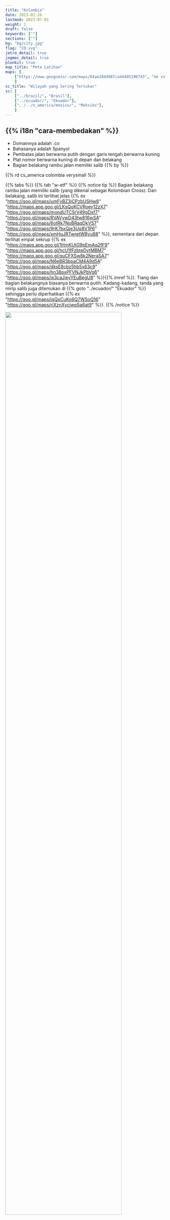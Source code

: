 ```yaml
---
title: "Kolombia"
date: 2023-02-26
lastmod: 2023-07-01
weight: 1
draft: false
keywords: [""]
sections: [""]
bg: "bg/city.jpg"
flag: "CO.svg"
jetro_detail: true
jogmec_detail: true
plonkit: true
map_title: "Peta Latihan"
maps: [
    ["https://www.geoguessr.com/maps/64ae284d987ca44485196743", "mx vs co"],
    ]
sc_title: "Wilayah yang Sering Tertukar"
sc: [
    ["../brazil/", "Brasil"],
    ["../ecuador/", "Ekuador"],
    ["../../n_america/mexico/", "Meksiko"],
    ]
---
```


<div class="main-desciption country-description">
    <h2 class="section-title">{{% i18n "cara-membedakan" %}}</h2>
    <ul class="rule-list">
        <li>Domainnya adalah <span class="quiz">.co</span></li>
        <li>Bahasanya adalah <span class="quiz">Spanyol</span></li>
        <li>Pembatas jalan berwarna <span class="quiz">putih</span> dengan garis tengah berwarna <span class="quiz">kuning</span></li>
        <li>Plat nomor berwarna <span class="quiz">kuning di depan dan belakang</span></li>
        <li>Bagian belakang rambu jalan memiliki <span class="quiz">salib</span> {{% by %}}</li>
    </ul>
    {{% rd cs_america colombia verysmall %}}
</div>

{{% tabs %}}
{{% tab "w-etf" %}}
{{% notice tip %}}
Bagian belakang rambu jalan memiliki <span class="quiz">salib (yang dikenal sebagai Kolombian Cross)</span>. Dari belakang, salib ini terlihat jelas {{% ex "https://goo.gl/maps/umFvBZ3iCPzbUSHw8" "https://maps.app.goo.gl/LKsQoKCVRoey12zX7" "https://goo.gl/maps/mondUTCSrV49gDxf7" "https://goo.gl/maps/RVAVywD43tw816wSA" "https://goo.gl/maps/6otRk7NoBRaqDkVS7" "https://goo.gl/maps/9rK7bxQje3Uq8V1P6" "https://goo.gl/maps/xmHuJRTwretWByu88" %}}, sementara dari depan terlihat empat sekrup {{% ex "https://maps.app.goo.gl/1HmKUtG9pEmAq2fF9" "https://maps.app.goo.gl/hcU1fFzbteDvtMBM7" "https://maps.app.goo.gl/quCFXSw8k2NeraSA7" "https://goo.gl/maps/N6eBR3bpaCM4A9d5A" "https://goo.gl/maps/dksE8cbz5hb5x63c9" "https://goo.gl/maps/hn38pxPFVNJkPbVg6" "https://goo.gl/maps/ix3caJieyYEuBegU8" %}}{{% imref %}}. Tiang dan bagian belakangnya biasanya berwarna putih. Kadang-kadang, tanda yang mirip salib juga ditemukan di {{% goto "../ecuador/" "Ekuador" %}} sehingga perlu diperhatikan {{% ex "https://goo.gl/maps/iqQxCuKo6Q7WSoQ16" "https://goo.gl/maps/riXznXycjwp5a6at9" %}}.
{{% /notice %}}
<div class="googlemap-if unclickable no-margin">
<img src="./road-sign-example.jpg" width="85%" />
</div>

<div class="googlemap-if unclickable no-margin">
<img src="./road-sign.jpg" width="85%" />
</div>

{{% notice tip %}}
Plat nomor berwarna <span class="quiz">kuning di depan dan belakang</span> {{% ex "https://goo.gl/maps/mtDDAubUDqPy2FSx6" "https://maps.app.goo.gl/UtsivYwGPVzLtixu7" "https://maps.app.goo.gl/Ri92tiH3x2t1gtY76" "https://goo.gl/maps/yG6qp4yawxfFwJ8g9" %}} atau putih. Pada motor, plat nomor di belakang juga berwarna <span class="quiz">kuning</span> {{% ex "https://maps.app.goo.gl/CKaBrxdTKRwKQt3B7" "https://goo.gl/maps/ioKuh671aisPUg956" %}}. Di {{% goto "../peru/" "Peru" %}} juga ditemukan plat kuning, namun di Kolombia warnanya cenderung lebih mendekati jingga.
{{% /notice %}}
<div class="googlemap-if">
<img src="./lp.jpg" width="95%">
</div>

{{% lb 50 %}}
![Plat Nomor Kolombia](./licenceplate.png)

Buatan sendiri
{{% /lb %}}

{{% notice tip %}}
Pagar kayu di tepi jalan yang dilapisi kawat berduri juga sering terlihat {{% ex "https://maps.app.goo.gl/TjLgE6QJ2uantEWf6" "https://maps.app.goo.gl/opfmbc998ESrUaFr7" "https://goo.gl/maps/n3QDSqGcSp4GUaT97" "https://goo.gl/maps/ejLs1vMSsRVZx3hD6" "https://goo.gl/maps/NwVVi6XCWesP7vhdA" "https://goo.gl/maps/8GFMAjWhKx7Qj5BF8" "https://goo.gl/maps/GJVWJoqLDYXLf3i68" "https://goo.gl/maps/qkD6pmXHQU97cUa68" %}}.
{{% /notice %}}

<div class="googlemap-if">
<img src="./roadside.jpg" width="95%">
</div>

{{% /tab %}}
{{% tab "w-road" %}}
<div class="googlemap-if">
<iframe src="https://www.google.com/maps/embed?pb=!4v1679138005508!6m8!1m7!1sIS7P4fzaicRfinbA0j5TRw!2m2!1d3.396441393668646!2d-76.52339001433994!3f136.71002847658113!4f-4.691034225921541!5f2.908818923327662" width="295" height="295" style="border:0;" allowfullscreen="" loading="lazy" referrerpolicy="no-referrer-when-downgrade"></iframe>
<iframe src="https://www.google.com/maps/embed?pb=!4v1679137921739!6m8!1m7!1sTVla3KChW9nZzIzHjNIHlA!2m2!1d2.516340478781876!2d-76.50260350297357!3f38.38964881780703!4f2.329973697644803!5f3.325193203789971" width="295" height="295" style="border:0;" allowfullscreen="" loading="lazy" referrerpolicy="no-referrer-when-downgrade"></iframe>
</div>
{{% /tab %}}
{{% tab "w-viecle" %}}
<div class="googlemap-if">
<iframe src="https://www.google.com/maps/embed?pb=!4v1679138121122!6m8!1m7!1s8SXbik_yGaQLNRhtJ09C9w!2m2!1d3.409759690878096!2d-76.34769438237707!3f257.9149055646081!4f-17.67114175853544!5f3.310312940442755" width="295" height="295" style="border:0;" allowfullscreen="" loading="lazy" referrerpolicy="no-referrer-when-downgrade"></iframe>
<iframe src="https://www.google.com/maps/embed?pb=!4v1679813576129!6m8!1m7!1slrDq90ex1FOkTtQRvay6uQ!2m2!1d2.457006309841755!2d-76.59672523907327!3f38.54073997962945!4f-8.688211803202734!5f3.325193203789971" width="295" height="295" style="border:0;" allowfullscreen="" loading="lazy" referrerpolicy="no-referrer-when-downgrade"></iframe>
</div>
{{% /tab %}}
{{% tab "youtube" %}}
<div class="googlemap-if youtube-short">
<iframe width="300" height="533" src="https://www.youtube.com/embed/HPA9Df2Pt5k" title="Dapatkah Anda Menebak Negara Tanpa Bergerak? Bagian 3 #geoguesser #ジオゲッサー" frameborder="0" allow="accelerometer; autoplay; clipboard-write; encrypted-media; gyroscope; picture-in-picture; web-share" allowfullscreen></iframe>
</div>
{{% /tab %}}
{{% /tabs %}}

<div class="main-desciption area-description">
    <h2 class="section-title">{{% i18n "mempersempit-area" %}}</h2>
    <ul class="rule-list">
        <li>Penyebaran vegetasi
            <ul>
                <li>Wilayah sekitar Sungai Meta hingga Tenggara{{% color "#DBB522" %}}Mendekati Amazon, tanah menjadi merah{{% ex "https://maps.app.goo.gl/dnZU9hzFGR53qcP69" %}}</li>
                <li>Pedalaman Timur Laut{{% color "#BDAA60" %}}Utara Sungai Meta memiliki tanah dengan sedikit nutrisi{{% ref "https://en.wikipedia.org/wiki/Meta_River" "Sungai Meta" %}}. Wilayahnya datar dengan lanskap seperti savana. Pohon tinggi jarang tumbuh{{% ex "https://maps.app.goo.gl/mFGBzyfSbAWnYdEH6" "https://maps.app.goo.gl/QFp8cLMk7XLgSc5JA" %}}.</li>
                <li>Pesisir Utara Paling Jauh{{% color "#FFF4CE" %}}Wilayah ini memiliki area gurun{{% ex "https://maps.app.goo.gl/oYEpDuVgXBMZHi4z5" %}}</li>
                <li>Pesisir Utara{{% color "#FFD37F" %}}Terkadang pasir putih terlihat atau pasir menumpuk di sudut jalan perkotaan{{% ex "https://maps.app.goo.gl/kHgoHB4fA9Dmq6xw7" "https://maps.app.goo.gl/ntuZu5v7CPgBsBGSA" %}}
            </ul>
        </li>
    </ul>
</div>

{{% tabs %}}
{{% tab "Vegetasi" %}}
<div class="googlemap-if unclickable no-margin">
<img src="./pone.0043943.g001.png" width="80%" />
</div>

{{% notice tip %}}{{% ref "https://doi.org/10.1371/journal.pone.0043943" "Sánchez-Cuervo, A. M., Aide, T. M., Clark, M. L., & Etter, A. (2012). Land Cover Change in Colombia: Surprising Forest Recovery Trends between 2001 and 2010. PLOS ONE, 7(8), e43943. https://doi.org/10.1371/journal.pone.0043943" %}}
{{% /notice %}}

{{% /tab %}}
{{% tab "Tenggara Sungai Meta" %}}

<div class="googlemap-if">
<iframe src="https://www.google.com/maps/embed?pb=!4v1724643610859!6m8!1m7!1sBIcNt4xsnUfokjXCybOgHg!2m2!1d4.602275365601597!2d-71.32989609669042!3f286.654692572383!4f0.7336775861570146!5f0.7820865974627469" width="50%" height="350" style="border:0;" allowfullscreen="" loading="lazy" referrerpolicy="no-referrer-when-downgrade"></iframe>
<iframe src="https://www.google.com/maps/embed?pb=!4v1724643692274!6m8!1m7!1sVt5r5LBc2uuz28unKhKePw!2m2!1d5.142917721291913!2d-70.85523539217012!3f64.50154964757415!4f-6.841048431238178!5f0.7820865974627469" width="50%" height="350" style="border:0;" allowfullscreen="" loading="lazy" referrerpolicy="no-referrer-when-downgrade"></iframe>
</div>

{{% /tab %}}
{{% tab "Pedalaman Timur Laut" %}}

{{% notice tip %}}Sebelah timur Pegunungan Andes. Wilayah datar terbentang, tanah di sepanjang Sungai Meta miskin nutrisi, dan tumbuhan jarang tumbuh.
{{% /notice %}}

<div class="googlemap-if">
<iframe src="https://www.google.com/maps/embed?pb=!4v1698477978676!6m8!1m7!1sJ7PxXLjpjpVyDVlXzarldg!2m2!1d5.83751805366215!2d-71.56842506393753!3f96.78577479284539!4f-4.90967899975233!5f0.4000000000000002" width="50%" height="300" style="border:0;" allowfullscreen="" loading="lazy" referrerpolicy="no-referrer-when-downgrade"></iframe>
<iframe src="https://www.google.com/maps/embed?pb=!4v1695093011695!6m8!1m7!1sYS6llO69H9wDnK4lXZMVjg!2m2!1d4.62827564681296!2d-71.51255306646532!3f98.38560507105616!4f9.95777762781087!5f0.7820865974627469" width="50%" height="300" style="border:0;" allowfullscreen="" loading="lazy" referrerpolicy="no-referrer-when-downgrade"></iframe>
</div>

{{% notice info %}}Mengacu pada wilayah datar di sebelah timur pada peta di bawah.
{{% /notice %}}

<div class="googlemap-if no-margin">
<p><a href="https://commons.wikimedia.org/wiki/File:Mapa_de_Colombia_(relieve).svg#/media/File:Mapa_de_Colombia_(relieve).svg"><img src="https://upload.wikimedia.org/wikipedia/commons/3/3e/Mapa_de_Colombia_%28relieve%29.svg" alt="Mapa de Colombia (relieve).svg" height="720" width="638"></a></p><p>By <a href="//commons.wikimedia.org/wiki/User:Milenioscuro" title="User:Milenioscuro">Milenioscuro</a> - <span class="int-own-work" lang="en">Own work</span><a rel="nofollow" class="external text" href="http://www.demis.nl/home/pages/Gallery/examples.htm">Demis</a><a rel="nofollow" class="external text" href="http://mapascolombia.igac.gov.co/wps/portal/mapasdecolombia/">Instituto Geográfico Agustín Codazzi</a> - <a rel="nofollow" class="external text" href="http://190.254.22.44/mapas_de_colombia/IGAC/Oficial_F2004.pdf">Mapa oficial de la República de Colombia</a><a rel="nofollow" class="external text" href="https://web.archive.org/web/20090419184417/http://www.state.gov/g/oes/ocns/opa/convention/c16065.htm">U.S. Department of State</a> - <a rel="nofollow" class="external text" href="http://www.law.fsu.edu/library/collection/LimitsinSeas/numerical.html">Limits in the Seas</a><a rel="nofollow" class="external text" href="http://www.lablaa.org/blaavirtual/geografia/ctemc/ctemc02.htm">Biblioteca Luis Ángel Arango - La territorialización del Mar Caribe</a><a rel="nofollow" class="external text" href="http://www.armada.mil.co/index.php?idcategoria=17895">Armada Nacional de Colombia - Tratados Limítrofes Marítimos de la República de Colombia</a>, <a href="https://creativecommons.org/licenses/by-sa/3.0" title="Creative Commons Attribution-Share Alike 3.0">CC BY-SA 3.0</a>, <a href="https://commons.wikimedia.org/w/index.php?curid=5996689">Link</a></p>
</div>

{{% /tab %}}
{{% tab "Pesisir Utara Paling Jauh" %}}

{{% notice tip %}}Tanah di wilayah ini mendekati gurun.
{{% /notice %}}

<div class="googlemap-if">
<iframe src="https://www.google.com/maps/embed?pb=!4v1698478231917!6m8!1m7!1sXYa1y5q7TWzM83XW_5REOQ!2m2!1d12.22138283185131!2d-72.00399523440888!3f159.2251834180408!4f8.102522936338175!5f0.4466155912658266" width="50%" height="300" style="border:0;" allowfullscreen="" loading="lazy" referrerpolicy="no-referrer-when-downgrade"></iframe>
<iframe src="https://www.google.com/maps/embed?pb=!4v1698478274621!6m8!1m7!1s7UcHWQsa0hieX278UgxqWQ!2m2!1d11.99291092021987!2d-72.13943591872511!3f198.742220149102!4f-0.7741004515764303!5f0.7820865974627469" width="50%" height="300" style="border:0;" allowfullscreen="" loading="lazy" referrerpolicy="no-referrer-when-downgrade"></iframe>
</div>

{{% /tab %}}
{{% tab "Pesisir Utara" %}}
{{% notice tip %}}Foto ini kemungkinan menunjukkan jalan di sekitar Barranquilla{{% ref "https://id.wikipedia.org/wiki/Barranquilla" "Barranquilla" %}}.
{{% /notice %}}

<div class="googlemap-if no-margin">
<img src="./barranquilla_autopista_al_mar.jpg">
</div>

{{% /tab %}}
{{% /tabs %}}

<div class="main-desciption area-description">
    <ul class="rule-list">
        <li>Jalan menuju Buenaventura sering terlihat banyak truk yang membawa kontainer</li>
        <li>Tiang listrik dengan garis hitam dan kuning mungkin menandakan wilayah Provinsi <span class="quiz">Antioquia</span></li>
        <li>Nomor jalan tertulis pada bollard{{% ref "https://ninfox3.blogspot.com/2023/06/geoguessr.html" "【GeoGuessr】Cara membaca nomor jalan yang sulit terlihat - Kuil rubah-GeoGuessr dan lainnya" %}}</li>
        <li>{{% goto "../../n_america/sapd/" "Kepulauan San Andrés, Providencia, dan Santa Catalina" %}} memiliki Google Car yang khas</li>
    </ul>
</div>

{{% tabs %}}
{{% tab "Jalan Menuju Buenaventura" %}}
{{% notice tip %}}Buenaventura adalah pelabuhan utama Kolombia dan menangani sekitar 60% ekspor-impor laut negara itu. Oleh karena itu, jalan menuju pelabuhan ini sering dipenuhi truk kontainer{{% ex "https://maps.app.goo.gl/noR9PSVsCZvTEtgj6" "https://maps.app.goo.gl/fEAFR3KLouXZZDam9" "https://maps.app.goo.gl/sh53HT2txRDVmKnX8" "https://maps.app.goo.gl/bHNE9CD9ytEhHx927" %}}. Kontainer dari {{% goto "https://x.com/one_line_japan" "ONE" %}} juga dapat ditemukan{{% ex "https://maps.app.goo.gl/FxAnM5UQXLj9qTCE9" %}}.
{{% /notice %}}
<div class="googlemap-if">
<img src="./aahus_port_container_loading.jpg">
</div>
{{% /tab %}}
{{% tab "Antioquia" %}}
{{% notice tip %}}Di daerah sekitar Medellín, beberapa tiang listrik memiliki garis hitam dan kuning{{% ex "https://maps.app.goo.gl/QZVcAQAsEd9QMms97" "https://maps.app.goo.gl/31b8AiKyXpmDrwoW9" "https://goo.gl/maps/FwAgZsF3RCocvdvu9" "https://goo.gl/maps/aZ8QFFzfcmVPDiSEA" "https://goo.gl/maps/7bP4UyS2HYaVBypF6" %}}.
{{% /notice %}}
<div class="googlemap-if unclickable">
<img src="ar236201.jpg" width="95%" />
</div>
{{% /tab %}}
{{% tab "Bollard" %}}
{{% notice tip %}}Nomor jalan tertulis pada bollard{{% ref "https://ninfox3.blogspot.com/2023/06/geoguessr.html" "【GeoGuessr】Cara membaca nomor jalan yang sulit terlihat - Kuil rubah-GeoGuessr dan lainnya" %}}.
{{% /notice %}}

<div class="googlemap-if">
<a data-flickr-embed="true" href="https://www.flickr.com/photos/jimmysoda/7384049646/" title="Colombia: Ruta Nacional 62, tramo 06, km 00"><img src="https://live.staticflickr.com/5349/7384049646_4bd46ab073_z.jpg" width="640" height="480" alt="Colombia: Ruta Nacional 62, tramo 06, km 00"/></a><script async src="//embedr.flickr.com/assets/client-code.js" charset="utf-8"></script>
</div>

<div class="googlemap-if unclickable">
<img src="https://geopinning.space/rule/cs_america/colombia/r/bollard.png" width="70px">
</div>
{{% /tab %}}
{{% /tabs %}}

<div class="main-desciption city-description">
    <h2 class="section-title">{{% i18n "mempersempit-kota" %}}</h2>
    <ul class="rule-list">
        <li>Taksi atau truk memiliki stiker atau papan di atap atau sisi yang mencantumkan <span class="quiz">nama kota</span></li>
        <li>Berjalan di kota Bocachica di Pulau Tierra Bomba{{% ex "https://maps.app.goo.gl/tnvL8SjqQd4CHDqG6" "https://maps.app.goo.gl/yDRbRuG9E8VQ8Kbo8" %}}</li>
        <li>Kota Leticia di dekat perbatasan {{% goto "../brazil/" "Brasil" %}} dan {{% goto "../peru/" "Peru" %}} memiliki Google Car yang dapat terlihat{{% ref "https://www.plonkit.net/colombia" "plonkit" %}}</li>
        <li>Berjalan di Pulau Gorgona</li>
        <li>Kota Santa Rosalía, yang terpisah dari kota lain, memiliki sebagian kecil tampilan Street View</li>
    </ul>
</div>

{{% tabs %}}
{{% tab "Papan Sisi" %}}
{{% notice tip %}}Stiker bertuliskan CARTAGENA dapat ditemukan. Terkadang juga ada pada atap atau sisi truk{{% ex "https://maps.app.goo.gl/T35xx5AZiNMwhgj7A" "https://maps.app.goo.gl/kvSm7DqPk8vJcVxn6" %}}.
{{% /notice %}}
<div class="googlemap-if">
<img src="./colombia_kartagena_south_america.jpg">
</div>
{{% /tab %}}
{{% tab "Bocachica" %}}
{{% notice tip %}}Berjalan di kota terpencil di pulau dengan benteng. Kadang ada orang yang berjalan bersama{{% ex "https://maps.app.goo.gl/tnvL8SjqQd4CHDqG6" "https://maps.app.goo.gl/yDRbRuG9E8VQ8Kbo8" %}}.
{{% /notice %}}
<div class="googlemap-if no-margin">
<p><a href="https://commons.wikimedia.org/wiki/File:Fuerte_de_San_Fernando_Cartagena_(2009)_02.jpg#/media/File:Fuerte_de_San_Fernando_Cartagena_(2009)_02.jpg"><img src="https://upload.wikimedia.org/wikipedia/commons/4/45/Fuerte_de_San_Fernando_Cartagena_%282009%29_02.jpg" alt="Fuerte de San Fernando Cartagena (2009) 02.jpg" width="95%"></a></p><p>By <a href="//commons.wikimedia.org/w/index.php?title=User:Zandcee&amp;amp;action=edit&amp;amp;redlink=1" class="new" title="User:Zandcee (page does not exist)">Zandcee</a> - <span class="int-own-work" lang="en">Own work</span>, <a href="https://creativecommons.org/licenses/by-sa/4.0" title="Creative Commons Attribution-Share Alike 4.0">CC BY-SA 4.0</a>, <a href="https://commons.wikimedia.org/w/index.php?curid=97982081">Link</a></p>
</div>
{{% /tab %}}
{{% tab "Leticia" %}}
{{% notice tip %}}Terhubung secara darat dengan Tabatinga di Brasil dan memiliki hubungan ekonomi yang erat{{% ref "https://en.wikipedia.org/wiki/Leticia,_Amazonas" "Leticia" %}}. Tiang listrik menyerupai yang ada di Brasil dapat ditemukan{{% ex "https://maps.app.goo.gl/btJCW9V9cdduzALK9" "https://maps.app.goo.gl/ZJboFDpNJfAQFJVm6" %}}. Sebagai destinasi wisata, banyak taksi dan wisatawan terlihat. Google Car yang khas juga dapat ditemukan{{% ex "https://maps.app.goo.gl/7B17hRfCuapvnBad8" %}}.
{{% /notice %}}
<div class="googlemap-if no-margin">
<p><a href="https://commons.wikimedia.org/wiki/File:Leticia_Town_photograph.jpg#/media/File:Leticia_Town_photograph.jpg"><img src="https://upload.wikimedia.org/wikipedia/commons/8/8d/Leticia_Town_photograph.jpg" alt="Leticia Town photograph.jpg" height="521" width="840"></a></p><p>By Sascha Grabow <a rel="nofollow" class="external text" href="http://www.saschagrabow.com">www.saschagrabow.com</a> - <span class="int-own-work" lang="en">Own work</span>, <a href="https://creativecommons.org/licenses/by-sa/3.0" title="Creative Commons Attribution-Share Alike 3.0">CC BY-SA 3.0</a>, <a href="https://commons.wikimedia.org/w/index.php?curid=14129358">Link</a></p>
</div>
{{% /tab %}}
{{% tab "Gorgona" %}}
{{% notice tip %}}Pulau terpencil bernama Pulau Gorgona{{% ex "https://maps.app.goo.gl/dPGaqM6CvXdLqwDp8" %}}.
{{% /notice %}}
<div class="googlemap-if">
<img src="hotel_in_gorgona.jpg">
</div>
{{% /tab %}}
{{% tab "Santa Rosalía" %}}
<div class="googlemap-if">
<iframe src="https://www.google.com/maps/embed?pb=!4v1722605929321!6m8!1m7!1sN34ZpOe8i46jyOiU0yY-sA!2m2!1d5.141897815010507!2d-70.85717884186371!3f252.56210245552822!4f-1.7194538988717767!5f0.4000000000000002" width="600" height="400" style="border:0;" allowfullscreen="" loading="lazy" referrerpolicy="no-referrer-when-downgrade"></iframe>
</div>
{{% /tab %}}
{{% /tabs %}}

{{% imgref %}}
<li>◆ Keduanya telah diedit, hanya memotong bagian tanda</li>
<li>By <a href="//commons.wikimedia.org/wiki/User:EEIM" title="User:EEIM">EEIM</a> - <span class="int-own-work" lang="en">Own work</span>, <a href="https://creativecommons.org/licenses/by-sa/3.0" title="Creative Commons Attribution 3.0">CC BY-SA 3.0</a>, <a href="https://commons.wikimedia.org/w/index.php?curid=63840438">Link</a></li>
<li>By hfb21, <a href="https://creativecommons.org/licenses/by/3.0" title="Creative Commons Attribution 3.0">CC BY 3.0</a>, <a href="https://commons.wikimedia.org/w/index.php?curid=52811696">Link</a></li>
{{% /imgref %}}
